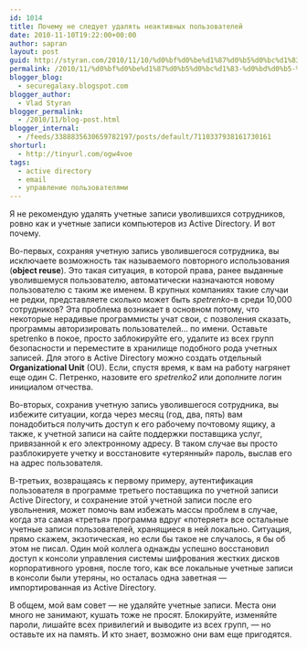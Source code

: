 ```yaml
---
id: 1014
title: Почему не следует удалять неактивных пользователей
date: 2010-11-10T19:22:00+00:00
author: sapran
layout: post
guid: http://styran.com/2010/11/10/%d0%bf%d0%be%d1%87%d0%b5%d0%bc%d1%83-%d0%bd%d0%b5-%d1%81%d0%bb%d0%b5%d0%b4%d1%83%d0%b5%d1%82-%d1%83%d0%b4%d0%b0%d0%bb%d1%8f%d1%82%d1%8c-%d0%bd%d0%b5%d0%b0%d0%ba%d1%82%d0%b8%d0%b2%d0%bd%d1%8b%d1%85/
permalink: /2010/11/%d0%bf%d0%be%d1%87%d0%b5%d0%bc%d1%83-%d0%bd%d0%b5-%d1%81%d0%bb%d0%b5%d0%b4%d1%83%d0%b5%d1%82-%d1%83%d0%b4%d0%b0%d0%bb%d1%8f%d1%82%d1%8c-%d0%bd%d0%b5%d0%b0%d0%ba%d1%82%d0%b8%d0%b2%d0%bd%d1%8b%d1%85/
blogger_blog:
  - securegalaxy.blogspot.com
blogger_author:
  - Vlad Styran
blogger_permalink:
  - /2010/11/blog-post.html
blogger_internal:
  - /feeds/3388835630659782197/posts/default/7110337938161730161
shorturl:
  - http://tinyurl.com/ogw4voe
tags:
  - active directory
  - email
  - управление пользователями
---
```

Я не рекомендую удалять учетные записи уволившихся сотрудников, ровно как и учетные записи компьютеров из Active Directory. И вот почему.

Во-первых, сохраняя учетную запись уволившегося сотрудника, вы исключаете возможность так называемого повторного использования (**object reuse**). Это такая ситуация, в&nbsp;которой&nbsp;права, ранее выданные уволившемуся пользователю, автоматически назначаются новому пользователю с таким же&nbsp;именем. В крупных компаниях такие случаи не редки, представляете сколько может быть _spetrenko_-в среди 10,000 сотрудников? Эта проблема возникает в основном потому, что некоторые нерадивые программисты учат свои, с&nbsp;позволения&nbsp;сказать, программы&nbsp;авторизировать&nbsp;пользователей&#8230; по имени. Оставьте spetrenko в покое, просто заблокируйте его, удалите из всех групп безопасности и переместите в хранилище подобного рода учетных записей. Для этого в Active Directory можно создать отдельный **Organizational Unit** (OU). Если, спустя время, к вам на работу нагрянет еще один С. Петренко, назовите его _spetrenko2_ или дополните логин инициалом отчества.

Во-вторых, сохранив учетную запись уволившегося сотрудника, вы избежите ситуации, когда через месяц (год, два, пять) вам понадобиться получить доступ к его рабочему почтовому ящику, а также, к учетной записи на сайте поддержки поставщика услуг, привязанной к его электронному адресу. В таком случае вы просто разблокируете учетку и восстановите &#171;утерянный&#187; пароль, выслав его на адрес пользователя.

В-третьих, возвращаясь к первому примеру, аутентификация пользователя в программе третьего поставщика по учетной записи Active Directory, и сохранение этой учетной записи после его увольнения, может помочь вам избежать массы проблем в случае, когда эта самая &#171;третья&#187; программа вдруг &#171;потеряет&#187; все остальные учетные записи пользователей, хранящиеся в ней локально. Ситуация, прямо скажем, экзотическая, но если бы такое не случалось, я бы об этом не писал. Один мой коллега однажды успешно восстановил доступ к консоли управления системы шифрования жестких дисков корпоративного уровня, после того, как все локальные учетные записи в консоли были утеряны, но осталась одна заветная &#8212; импортированная из Active Directory.

В общем, мой вам совет &#8212; не удаляйте учетные записи. Места они много не занимают, кушать тоже не просят. Блокируйте, изменяйте пароли, лишайте всех привилегий и выводите из всех групп, &#8212; но оставьте их на память. И кто знает, возможно они вам еще пригодятся.

<div class="addtoany_share_save_container addtoany_content_bottom">
  <div class="a2a_kit a2a_kit_size_32 addtoany_list a2a_target" id="wpa2a_127">
    <a class="a2a_button_facebook" href="http://www.addtoany.com/add_to/facebook?linkurl=https%3A%2F%2Fblog.styran.com%2F2010%2F11%2F%25d0%25bf%25d0%25be%25d1%2587%25d0%25b5%25d0%25bc%25d1%2583-%25d0%25bd%25d0%25b5-%25d1%2581%25d0%25bb%25d0%25b5%25d0%25b4%25d1%2583%25d0%25b5%25d1%2582-%25d1%2583%25d0%25b4%25d0%25b0%25d0%25bb%25d1%258f%25d1%2582%25d1%258c-%25d0%25bd%25d0%25b5%25d0%25b0%25d0%25ba%25d1%2582%25d0%25b8%25d0%25b2%25d0%25bd%25d1%258b%25d1%2585%2F&linkname=%D0%9F%D0%BE%D1%87%D0%B5%D0%BC%D1%83%20%D0%BD%D0%B5%20%D1%81%D0%BB%D0%B5%D0%B4%D1%83%D0%B5%D1%82%20%D1%83%D0%B4%D0%B0%D0%BB%D1%8F%D1%82%D1%8C%20%D0%BD%D0%B5%D0%B0%D0%BA%D1%82%D0%B8%D0%B2%D0%BD%D1%8B%D1%85%20%D0%BF%D0%BE%D0%BB%D1%8C%D0%B7%D0%BE%D0%B2%D0%B0%D1%82%D0%B5%D0%BB%D0%B5%D0%B9" title="Facebook" rel="nofollow" target="_blank"></a><a class="a2a_button_twitter" href="http://www.addtoany.com/add_to/twitter?linkurl=https%3A%2F%2Fblog.styran.com%2F2010%2F11%2F%25d0%25bf%25d0%25be%25d1%2587%25d0%25b5%25d0%25bc%25d1%2583-%25d0%25bd%25d0%25b5-%25d1%2581%25d0%25bb%25d0%25b5%25d0%25b4%25d1%2583%25d0%25b5%25d1%2582-%25d1%2583%25d0%25b4%25d0%25b0%25d0%25bb%25d1%258f%25d1%2582%25d1%258c-%25d0%25bd%25d0%25b5%25d0%25b0%25d0%25ba%25d1%2582%25d0%25b8%25d0%25b2%25d0%25bd%25d1%258b%25d1%2585%2F&linkname=%D0%9F%D0%BE%D1%87%D0%B5%D0%BC%D1%83%20%D0%BD%D0%B5%20%D1%81%D0%BB%D0%B5%D0%B4%D1%83%D0%B5%D1%82%20%D1%83%D0%B4%D0%B0%D0%BB%D1%8F%D1%82%D1%8C%20%D0%BD%D0%B5%D0%B0%D0%BA%D1%82%D0%B8%D0%B2%D0%BD%D1%8B%D1%85%20%D0%BF%D0%BE%D0%BB%D1%8C%D0%B7%D0%BE%D0%B2%D0%B0%D1%82%D0%B5%D0%BB%D0%B5%D0%B9" title="Twitter" rel="nofollow" target="_blank"></a><a class="a2a_button_google_plus" href="http://www.addtoany.com/add_to/google_plus?linkurl=https%3A%2F%2Fblog.styran.com%2F2010%2F11%2F%25d0%25bf%25d0%25be%25d1%2587%25d0%25b5%25d0%25bc%25d1%2583-%25d0%25bd%25d0%25b5-%25d1%2581%25d0%25bb%25d0%25b5%25d0%25b4%25d1%2583%25d0%25b5%25d1%2582-%25d1%2583%25d0%25b4%25d0%25b0%25d0%25bb%25d1%258f%25d1%2582%25d1%258c-%25d0%25bd%25d0%25b5%25d0%25b0%25d0%25ba%25d1%2582%25d0%25b8%25d0%25b2%25d0%25bd%25d1%258b%25d1%2585%2F&linkname=%D0%9F%D0%BE%D1%87%D0%B5%D0%BC%D1%83%20%D0%BD%D0%B5%20%D1%81%D0%BB%D0%B5%D0%B4%D1%83%D0%B5%D1%82%20%D1%83%D0%B4%D0%B0%D0%BB%D1%8F%D1%82%D1%8C%20%D0%BD%D0%B5%D0%B0%D0%BA%D1%82%D0%B8%D0%B2%D0%BD%D1%8B%D1%85%20%D0%BF%D0%BE%D0%BB%D1%8C%D0%B7%D0%BE%D0%B2%D0%B0%D1%82%D0%B5%D0%BB%D0%B5%D0%B9" title="Google+" rel="nofollow" target="_blank"></a><a class="a2a_button_linkedin" href="http://www.addtoany.com/add_to/linkedin?linkurl=https%3A%2F%2Fblog.styran.com%2F2010%2F11%2F%25d0%25bf%25d0%25be%25d1%2587%25d0%25b5%25d0%25bc%25d1%2583-%25d0%25bd%25d0%25b5-%25d1%2581%25d0%25bb%25d0%25b5%25d0%25b4%25d1%2583%25d0%25b5%25d1%2582-%25d1%2583%25d0%25b4%25d0%25b0%25d0%25bb%25d1%258f%25d1%2582%25d1%258c-%25d0%25bd%25d0%25b5%25d0%25b0%25d0%25ba%25d1%2582%25d0%25b8%25d0%25b2%25d0%25bd%25d1%258b%25d1%2585%2F&linkname=%D0%9F%D0%BE%D1%87%D0%B5%D0%BC%D1%83%20%D0%BD%D0%B5%20%D1%81%D0%BB%D0%B5%D0%B4%D1%83%D0%B5%D1%82%20%D1%83%D0%B4%D0%B0%D0%BB%D1%8F%D1%82%D1%8C%20%D0%BD%D0%B5%D0%B0%D0%BA%D1%82%D0%B8%D0%B2%D0%BD%D1%8B%D1%85%20%D0%BF%D0%BE%D0%BB%D1%8C%D0%B7%D0%BE%D0%B2%D0%B0%D1%82%D0%B5%D0%BB%D0%B5%D0%B9" title="LinkedIn" rel="nofollow" target="_blank"></a><a class="a2a_dd addtoany_share_save" href="https://www.addtoany.com/share"></a>
  </div>
</div>